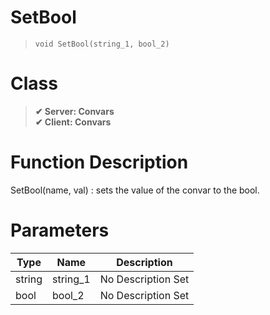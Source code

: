 # SetBool
> `void SetBool(string_1, bool_2)`
# Class
> __✔ Server: Convars__  
> __✔ Client: Convars__  
# Function Description
SetBool(name, val) : sets the value of the convar to the bool.
# Parameters
Type|Name|Description
--|--|--
string|string_1|No Description Set
bool|bool_2|No Description Set
